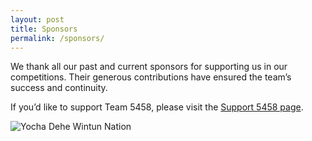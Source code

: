 ```yaml
---
layout: post
title: Sponsors
permalink: /sponsors/
---
```


We thank all our past and current sponsors for supporting us in our competitions. Their generous contributions have ensured the team’s success and continuity.

If you’d like to support Team 5458, please visit the [Support 5458 page](/support/).

![Yocha Dehe Wintun Nation]({{{site.baseurl}}}/images/sponsors/yocha-dehe.jpg "Yocha Dehe Wintun Nation")

